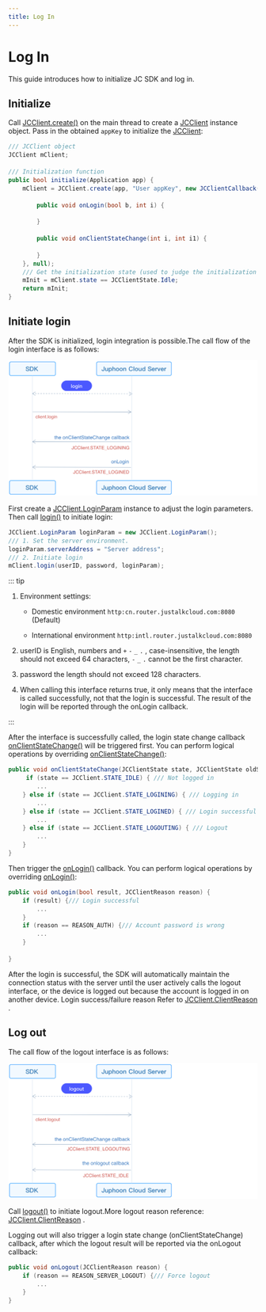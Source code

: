 ```yaml
---
title: Log In
---
```

# Log In

This guide introduces how to initialize JC SDK and log in.

## Initialize

Call
[JCClient.create()](https://developer.juphoon.com/portal/reference/V2.1/windows/html/04eda8ae-87ca-50c7-5b35-97c067466d0c.htm)
on the main thread to create a
[JCClient](https://developer.juphoon.com/portal/reference/V2.1/windows/html/a01b672a-1c8a-18a7-b550-727bbcad2f52.htm)
instance object. Pass in the obtained `appKey` to initialize the
[JCClient](https://developer.juphoon.com/portal/reference/V2.1/windows/html/a01b672a-1c8a-18a7-b550-727bbcad2f52.htm):

``````csharp
/// JCClient object
JCClient mClient;

/// Initialization function
public bool initialize(Application app) {
    mClient = JCClient.create(app, "User appKey", new JCClientCallback() {

        public void onLogin(bool b, int i) {

        }

        public void onClientStateChange(int i, int i1) {

        }
    }, null);
    /// Get the initialization state (used to judge the initialization state)
    mInit = mClient.state == JCClientState.Idle;
    return mInit;
}
``````

## Initiate login

After the SDK is initialized, login integration is possible.The call
flow of the login interface is as follows:

![../../../../\_images_en/workflow\_login\_android.png](../../../../_images_en/workflow_login_android.png)

First create a
[JCClient.LoginParam](https://developer.juphoon.com/portal/reference/V2.1/windows/html/bf49d392-d1f9-d885-36e5-4af282fdf4b8.htm)
instance to adjust the login parameters. Then call
[login()](https://developer.juphoon.com/portal/reference/V2.1/windows/html/62440094-63ab-7aa8-981d-2c2337419914.htm)
to initiate login:

``````csharp
JCClient.LoginParam loginParam = new JCClient.LoginParam();
/// 1. Set the server environment.
loginParam.serverAddress = "Server address";
/// 2. Initiate login
mClient.login(userID, password, loginParam);
``````

::: tip

1. Environment settings:

      - Domestic environment `http:cn.router.justalkcloud.com:8080`
        (Default)

      - International environment
        `http:intl.router.justalkcloud.com:8080`

2. userID is English, numbers and `+` `-` `_` `.` , case-insensitive,
    the length should not exceed 64 characters, `-` `_` `.` cannot be
    the first character.

3. password the length should not exceed 128 characters.

4. When calling this interface returns true, it only means that the
    interface is called successfully, not that the login is successful.
    The result of the login will be reported through the onLogin
    callback.

:::

After the interface is successfully called, the login state change
callback
[onClientStateChange()](https://developer.juphoon.com/portal/reference/V2.1/windows/html/91ac4180-d727-d901-a06b-3ed4a675f4fb.htm)
will be triggered first. You can perform logical operations by
overriding
[onClientStateChange()](https://developer.juphoon.com/portal/reference/V2.1/windows/html/91ac4180-d727-d901-a06b-3ed4a675f4fb.htm):

``````csharp
public void onClientStateChange(JCClientState state, JCClientState oldState) {
     if (state == JCClient.STATE_IDLE) { /// Not logged in
        ...
    } else if (state == JCClient.STATE_LOGINING) { /// Logging in
        ...
    } else if (state == JCClient.STATE_LOGINED) { /// Login successful
        ...
    } else if (state == JCClient.STATE_LOGOUTING) { /// Logout
        ...
    }
}
``````

Then trigger the
[onLogin()](https://developer.juphoon.com/portal/reference/V2.1/windows/html/98254a36-6a0c-4495-3254-5dc93cd52f52.htm)
callback. You can perform logical operations by overriding
[onLogin()](https://developer.juphoon.com/portal/reference/V2.1/windows/html/98254a36-6a0c-4495-3254-5dc93cd52f52.htm):

``````csharp
public void onLogin(bool result, JCClientReason reason) {
    if (result) {/// Login successful
        ...
    }
    if (reason == REASON_AUTH) {/// Account password is wrong
        ...
    }

}
``````

After the login is successful, the SDK will automatically maintain the
connection status with the server until the user actively calls the
logout interface, or the device is logged out because the account is
logged in on another device. Login success/failure reason Refer to
[JCClient.ClientReason](https://developer.juphoon.com/portal/reference/V2.1/windows/html/9d6e6243-1b3f-55a6-7d0a-3158812dfc6f.htm)
.

## Log out

The call flow of the logout interface is as follows:

![../../../../\_images_en/workflow\_logout\_android.png](../../../../_images_en/workflow_logout_android.png)

Call
[logout()](https://developer.juphoon.com/portal/reference/V2.1/windows/html/4b7a3fd4-f6bf-fc4e-8cf9-78023f69b459.htm)
to initiate logout.More logout reason reference:
[JCClient.ClientReason](https://developer.juphoon.com/portal/reference/V2.1/windows/html/9d6e6243-1b3f-55a6-7d0a-3158812dfc6f.htm)
.

Logging out will also trigger a login state change (onClientStateChange)
callback, after which the logout result will be reported via the
onLogout callback:

``````csharp
public void onLogout(JCClientReason reason) {
    if (reason == REASON_SERVER_LOGOUT) {/// Force logout
        ...
    }
}
``````
